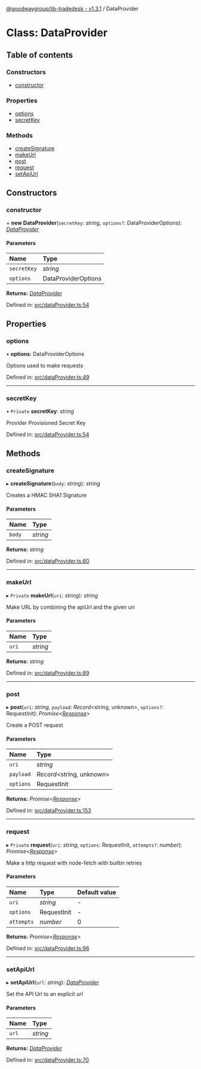[@goodwaygroup/lib-tradedesk - v1.3.1](../README.md) / DataProvider

# Class: DataProvider

## Table of contents

### Constructors

- [constructor](dataprovider.md#constructor)

### Properties

- [options](dataprovider.md#options)
- [secretKey](dataprovider.md#secretkey)

### Methods

- [createSignature](dataprovider.md#createsignature)
- [makeUrl](dataprovider.md#makeurl)
- [post](dataprovider.md#post)
- [request](dataprovider.md#request)
- [setApiUrl](dataprovider.md#setapiurl)

## Constructors

### constructor

\+ **new DataProvider**(`secretKey`: *string*, `options?`: DataProviderOptions): [*DataProvider*](dataprovider.md)

#### Parameters

| Name | Type |
| :------ | :------ |
| `secretKey` | *string* |
| `options` | DataProviderOptions |

**Returns:** [*DataProvider*](dataprovider.md)

Defined in: [src/dataProvider.ts:54](https://github.com/GoodwayGroup/lib-tradedesk/blob/a31ee87/src/dataProvider.ts#L54)

## Properties

### options

• **options**: DataProviderOptions

Options used to make requests

Defined in: [src/dataProvider.ts:49](https://github.com/GoodwayGroup/lib-tradedesk/blob/a31ee87/src/dataProvider.ts#L49)

___

### secretKey

• `Private` **secretKey**: *string*

Provider Provisioned Secret Key

Defined in: [src/dataProvider.ts:54](https://github.com/GoodwayGroup/lib-tradedesk/blob/a31ee87/src/dataProvider.ts#L54)

## Methods

### createSignature

▸ **createSignature**(`body`: *string*): *string*

Creates a HMAC SHA1 Signature

#### Parameters

| Name | Type |
| :------ | :------ |
| `body` | *string* |

**Returns:** *string*

Defined in: [src/dataProvider.ts:80](https://github.com/GoodwayGroup/lib-tradedesk/blob/a31ee87/src/dataProvider.ts#L80)

___

### makeUrl

▸ `Private` **makeUrl**(`uri`: *string*): *string*

Make URL by combining the apiUrl and the given uri

#### Parameters

| Name | Type |
| :------ | :------ |
| `uri` | *string* |

**Returns:** *string*

Defined in: [src/dataProvider.ts:89](https://github.com/GoodwayGroup/lib-tradedesk/blob/a31ee87/src/dataProvider.ts#L89)

___

### post

▸ **post**(`uri`: *string*, `payload`: *Record*<string, unknown\>, `options?`: RequestInit): *Promise*<[*Response*](response.md)\>

Create a POST request

#### Parameters

| Name | Type |
| :------ | :------ |
| `uri` | *string* |
| `payload` | *Record*<string, unknown\> |
| `options` | RequestInit |

**Returns:** *Promise*<[*Response*](response.md)\>

Defined in: [src/dataProvider.ts:153](https://github.com/GoodwayGroup/lib-tradedesk/blob/a31ee87/src/dataProvider.ts#L153)

___

### request

▸ `Private` **request**(`uri`: *string*, `options`: RequestInit, `attempts?`: *number*): *Promise*<[*Response*](response.md)\>

Make a http request with node-fetch with builtin retries

#### Parameters

| Name | Type | Default value |
| :------ | :------ | :------ |
| `uri` | *string* | - |
| `options` | RequestInit | - |
| `attempts` | *number* | 0 |

**Returns:** *Promise*<[*Response*](response.md)\>

Defined in: [src/dataProvider.ts:96](https://github.com/GoodwayGroup/lib-tradedesk/blob/a31ee87/src/dataProvider.ts#L96)

___

### setApiUrl

▸ **setApiUrl**(`url`: *string*): [*DataProvider*](dataprovider.md)

Set the API Url to an explicit url

#### Parameters

| Name | Type |
| :------ | :------ |
| `url` | *string* |

**Returns:** [*DataProvider*](dataprovider.md)

Defined in: [src/dataProvider.ts:70](https://github.com/GoodwayGroup/lib-tradedesk/blob/a31ee87/src/dataProvider.ts#L70)
